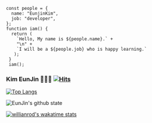 ```
const people = {
  name: "EunjinKim",
  job: "developer",
};
function iam() {
  return (
    `Hello, My name is ${people.name}.` +
    "\n" +   
    `I will be a ${people.job} who is happy learning.`
   );
 }
 iam();
```





### Kim EunJin 👩‍💻👩 [![Hits](https://hits.seeyoufarm.com/api/count/incr/badge.svg?url=https%3A%2F%2Fgithub.com%2Fgjbae1212%2Fhit-counter&count_bg=%233B3862&title_bg=%23D93A7C&icon=visualstudiocode.svg&icon_color=%23FFFFFF&title=Visit&edge_flat=false)](https://hits.seeyoufarm.com)

[![Top Langs](https://github-readme-stats.vercel.app/api/top-langs/?username=eunjin0212&layout=compact&theme=radical)](https://github.com/anuraghazra/github-readme-stats)

![EunJin's github state](https://github-readme-stats.vercel.app/api?username=eunjin0212&show_icons=true&theme=radical)

[![willianrod's wakatime stats](https://github-readme-stats.vercel.app/api/wakatime?username=eunjin0212&layout=compact&theme=radical)](https://github.com/anuraghazra/github-readme-stats)  



